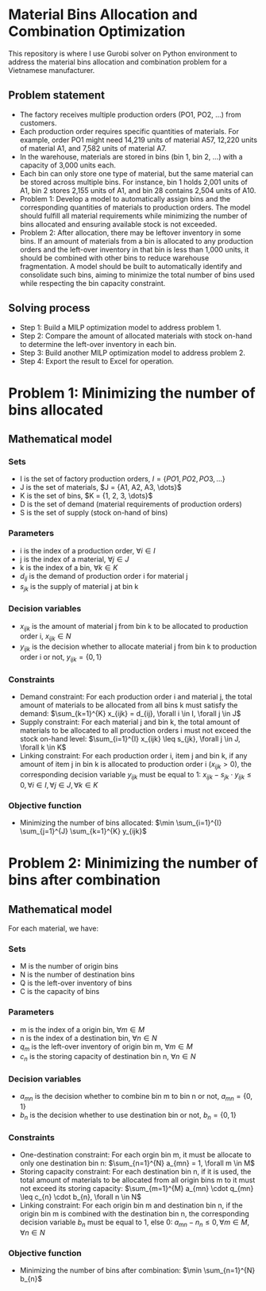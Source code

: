 # Material Bins Allocation and Combination Optimization
This repository is where I use Gurobi solver on Python environment to address the material bins allocation and combination problem for a Vietnamese manufacturer.

## Problem statement
- The factory receives multiple production orders (PO1, PO2, ...) from customers.
- Each production order requires specific quantities of materials. For example, order PO1 might need 14,219 units of material A57, 12,220 units of material A1, and 7,582 units of material A7.
- In the warehouse, materials are stored in bins (bin 1, bin 2, ...) with a capacity of 3,000 units each.
- Each bin can only store one type of material, but the same material can be stored across multiple bins. For instance, bin 1 holds 2,001 units of A1, bin 2 stores 2,155 units of A1, and bin 28 contains 2,504 units of A10.
- Problem 1: Develop a model to automatically assign bins and the corresponding quantities of materials to production orders. The model should fulfill all material requirements while minimizing the number of bins allocated and ensuring available stock is not exceeded.
- Problem 2: After allocation, there may be leftover inventory in some bins. If an amount of materials from a bin is allocated to any production orders and the left-over inventory in that bin is less than 1,000 units, it should be combined with other bins to reduce warehouse fragmentation. A model should be built to automatically identify and consolidate such bins, aiming to minimize the total number of bins used while respecting the bin capacity constraint.

## Solving process
- Step 1: Build a MILP optimization model to address problem 1.
- Step 2: Compare the amount of allocated materials with stock on-hand to determine the left-over inventory in each bin.
- Step 3: Build another MILP optimization model to address problem 2.
- Step 4: Export the result to Excel for operation.

# Problem 1: Minimizing the number of bins allocated
## Mathematical model
### Sets
- I is the set of factory production orders, $I = \{PO1, PO2, PO3, \dots\}$
- J is the set of materials, $J = \{A1, A2, A3, \dots}$
- K is the set of bins, $K = \{1, 2, 3, \dots}$
- D is the set of demand (material requirements of production orders)
- S is the set of supply (stock on-hand of bins)

### Parameters
- i is the index of a production order, $\forall i \in I$
- j is the index of a material, $\forall j \in J$
- k is the index of a bin, $\forall k \in K$
- $d_{ij}$ is the demand of production order i for material j
- $s_{jk}$ is the supply of material j at bin k

### Decision variables
- $x_{ijk}$ is the amount of material j from bin k to be allocated to production order i, $x_{ijk} \in N$
- $y_{ijk}$ is the decision whether to allocate material j from bin k to production order i or not, $y_{ijk} = \{0, 1\}$

### Constraints
- Demand constraint: For each production order i and material j, the total amount of materials to be allocated from all bins k must satisfy the demand: $\sum_{k=1}^{K} x_{ijk} = d_{ij}, \forall i \in I, \forall j \in J$
- Supply constraint: For each material j and bin k, the total amount of materials to be allocated to all production orders i must not exceed the stock on-hand level: $\sum_{i=1}^{I} x_{ijk} \leq s_{jk}, \forall j \in J, \forall k \in K$
- Linking constraint: For each production order i, item j and bin k, if any amount of item j in bin k is allocated to production order i ($x_{ijk} > 0$), the corresponding decision variable $y_{ijk}$ must be equal to 1: $x_{ijk} - s_{jk} \cdot y_{ijk} \leq 0, \forall i \in I, \forall j \in J, \forall k \in K$

### Objective function
- Minimizing the number of bins allocated: $\min \sum_{i=1}^{I} \sum_{j=1}^{J} \sum_{k=1}^{K} y_{ijk}$

# Problem 2: Minimizing the number of bins after combination
## Mathematical model
For each material, we have:
### Sets
- M is the number of origin bins
- N is the number of destination bins
- Q is the left-over inventory of bins
- C is the capacity of bins

### Parameters
- m is the index of a origin bin, $\forall m \in M$
- n is the index of a destination bin, $\forall n \in N$
- $q_{m}$ is the left-over inventory of origin bin m, $\forall m \in M$
- $c_{n}$ is the storing capacity of destination bin n, $\forall n \in N$

### Decision variables
- $a_{mn}$ is the decision whether to combine bin m to bin n or not, $a_{mn} = \{0, 1\}$
- $b_{n}$ is the decision whether to use destination bin or not, $b_{n} = \{0, 1\}$

### Constraints
- One-destination constraint: For each orgin bin m, it must be allocate to only one destination bin n: $\sum_{n=1}^{N} a_{mn} = 1, \forall m \in M$
- Storing capacity constraint: For each destination bin n, if it is used, the total amount of materials to be allocated from all origin bins m to it must not exceed its storing capacity: $\sum_{m=1}^{M} a_{mn} \cdot q_{mn} \leq c_{n} \cdot b_{n}, \forall n \in N$
- Linking constraint: For each origin bin m and destination bin n, if the origin bin m is combined with the destination bin n, the corresponding decision variable $b_{n}$ must be equal to 1, else 0: $a_{mn} - n_{n} \leq 0, \forall m \in M, \forall n \in N$

### Objective function
- Minimizing the number of bins after combination: $\min \sum_{n=1}^{N} b_{n}$


